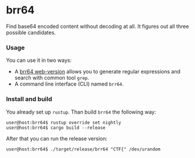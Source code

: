 # brr64

Find base64 encoded content without decoding at all. It figures out all three possible candidates.

### Usage

You can use it in two ways:

  - A [brr64 web-version](https://ellcs.github.io/brr64/) allows you to
    generate regular expressions and search with common tool `grep`.
  - A command line interface (CLI) named `brr64`.

### Install and build

You already set up `rustup`. Than build `brr64` the following way:

```console
user@host:brr64$ rustup override set nightly
user@host:brr64$ cargo build --release
```

After that you can run the release version:

```console
user@host:brr64$ ./target/release/brr64 "CTF{" /dev/urandom
```
